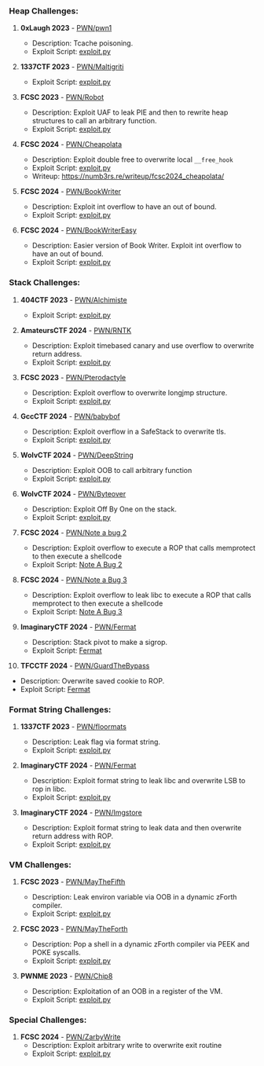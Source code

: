 ### Heap Challenges:

1. **0xLaugh 2023** - [PWN/pwn1](https://github.com/nmb3rs/CTF-POC/blob/main/0xLaugh2023/PWN/pwn1/exploit.py)
   - Description: Tcache poisoning.
   - Exploit Script: [exploit.py](https://github.com/nmb3rs/CTF-POC/blob/main/0xLaugh2023/PWN/pwn1/exploit.py)

2. **1337CTF 2023** - [PWN/Maltigriti](https://github.com/nmb3rs/CTF-POC/blob/main/1337CTF2023/PWN/Maltigriti/exploit.py)
   - Exploit Script: [exploit.py](https://github.com/nmb3rs/CTF-POC/blob/main/1337CTF2023/PWN/Maltigriti/exploit.py)

3. **FCSC 2023** - [PWN/Robot](https://github.com/nmb3rs/CTF-POC/blob/main/FCSC2023/PWN/Robot/exploit.py)
   - Description: Exploit UAF to leak PIE and then to rewrite heap structures to call an arbitrary function. 
   - Exploit Script: [exploit.py](https://github.com/nmb3rs/CTF-POC/blob/main/FCSC2023/PWN/Robot/exploit.py)

4. **FCSC 2024** - [PWN/Cheapolata](https://github.com/nmb3rs/CTF-POC/blob/main/FCSC2024/PWN/Cheapolata/exploit.py)
   - Description: Exploit double free to overwrite local `__free_hook`
   - Exploit Script: [exploit.py](https://github.com/nmb3rs/CTF-POC/blob/main/FCSC2024/PWN/Cheapolata/exploit.py)
   - Writeup: https://numb3rs.re/writeup/fcsc2024_cheapolata/

5. **FCSC 2024** - [PWN/BookWriter](https://github.com/nmb3rs/CTF-POC/blob/main/FCSC2024/PWN/BookWriter/exploit.py)
   - Description: Exploit int overflow to have an out of bound.
   - Exploit Script: [exploit.py](https://github.com/nmb3rs/CTF-POC/blob/main/FCSC2024/PWN/BookWriter/exploit.py)

6. **FCSC 2024** - [PWN/BookWriterEasy](https://github.com/nmb3rs/CTF-POC/blob/main/FCSC2024/PWN/BookWriterEasy/exploit.py)
   - Description: Easier version of Book Writer. Exploit int overflow to have an out of bound.
   - Exploit Script: [exploit.py](https://github.com/nmb3rs/CTF-POC/blob/main/FCSC2024/PWN/BookWriterEasy/exploit.py)


### Stack Challenges:

1. **404CTF 2023** - [PWN/Alchimiste](https://github.com/nmb3rs/CTF-POC/blob/main/404CTF2023/PWN/Alchimiste/exploit.py)
   - Exploit Script: [exploit.py](https://github.com/nmb3rs/CTF-POC/blob/main/404CTF2023/PWN/Alchimiste/exploit.py)

2. **AmateursCTF 2024** - [PWN/RNTK](https://github.com/nmb3rs/CTF-POC/blob/main/AmateursCTF2024/PWN/RNTK/exploit.py)
   - Description: Exploit timebased canary and use overflow to overwrite return address.
   - Exploit Script: [exploit.py](https://github.com/nmb3rs/CTF-POC/blob/main/AmateursCTF2024/PWN/RNTK/exploit.py)

3. **FCSC 2023** - [PWN/Pterodactyle](https://github.com/nmb3rs/CTF-POC/blob/main/FCSC2023/PWN/Pterodactyle/exploit.py)
   - Description: Exploit overflow to overwrite longjmp structure.
   - Exploit Script: [exploit.py](https://github.com/nmb3rs/CTF-POC/blob/main/FCSC2023/PWN/Pterodactyle/exploit.py)

4. **GccCTF 2024** - [PWN/babybof](https://github.com/nmb3rs/CTF-POC/blob/main/GccCTF2024/PWN/babybof/exploit.py)
   - Description: Exploit overflow in a SafeStack to overwrite tls.
   - Exploit Script: [exploit.py](https://github.com/nmb3rs/CTF-POC/blob/main/GccCTF2024/PWN/babybof/exploit.py)

5. **WolvCTF 2024** - [PWN/DeepString](https://github.com/nmb3rs/CTF-POC/tree/main/wolvCTF2024/PWN/DeepString/exploit.py)
   - Description: Exploit OOB to call arbitrary function
   - Exploit Script: [exploit.py](https://github.com/nmb3rs/CTF-POC/tree/main/wolvCTF2024/PWN/DeepString/exploit.py)

6. **WolvCTF 2024** - [PWN/Byteover](https://github.com/nmb3rs/CTF-POC/tree/main/wolvCTF2024/PWN/byteover/exploit.py)
   - Description: Exploit Off By One on the stack.
   - Exploit Script: [exploit.py](https://github.com/nmb3rs/CTF-POC/tree/main/wolvCTF2024/PWN/byteover/exploit.py)

7. **FCSC 2024** - [PWN/Note a bug 2](https://github.com/nmb3rs/CTF-POC/tree/main/FCSC2024/PWN/Note%20a%20Bug%202/)
   - Description: Exploit overflow to execute a ROP that calls memprotect to then execute a shellcode
   - Exploit Script: [Note A Bug 2](https://github.com/nmb3rs/CTF-POC/tree/main/FCSC2024/PWN/Note%20a%20Bug%202/)

8. **FCSC 2024** - [PWN/Note a Bug 3](https://github.com/nmb3rs/CTF-POC/tree/main/FCSC2024/PWN/Note%20a%20bug%203/)
   - Description: Exploit overflow to leak libc to execute a ROP that calls memprotect to then execute a shellcode
   - Exploit Script: [Note A Bug 3](https://github.com/nmb3rs/CTF-POC/tree/main/FCSC2024/PWN/Note%20a%20bug%203/)

9. **ImaginaryCTF 2024** - [PWN/Fermat](https://github.com/nmb3rs/CTF-POC/blob/main/ImaginaryCTF2024/PWN/Ropity/exploit.py)
   - Description: Stack pivot to make a sigrop. 
   - Exploit Script: [Fermat](https://github.com/nmb3rs/CTF-POC/blob/main/ImaginaryCTF2024/PWN/Ropity/exploit.py)

10. **TFCCTF 2024** - [PWN/GuardTheBypass](https://github.com/nmb3rs/CTF-POC/blob/main/TFC2024/PWN/GuardTheBypass/exploit.py)
   - Description: Overwrite saved cookie to ROP.
   - Exploit Script: [Fermat](https://github.com/nmb3rs/CTF-POC/blob/main/TFC2024/PWN/GuardTheBypass/exploit.py)

### Format String Challenges:

1. **1337CTF 2023** - [PWN/floormats](https://github.com/nmb3rs/CTF-POC/blob/main/1337CTF2023/PWN/floormats/exploit.py)
   - Description: Leak flag via format string.
   - Exploit Script: [exploit.py](https://github.com/nmb3rs/CTF-POC/blob/main/1337CTF2023/PWN/floormats/exploit.py)

2. **ImaginaryCTF 2024** - [PWN/Fermat](https://github.com/nmb3rs/CTF-POC/blob/main/ImaginaryCTF2024/PWN/Fermat/exploit.py)
   - Description: Exploit format string to leak libc and overwrite LSB to rop in libc.
   - Exploit Script: [exploit.py](https://github.com/nmb3rs/CTF-POC/blob/main/ImaginaryCTF2024/PWN/Fermat/exploit.py)

3. **ImaginaryCTF 2024** - [PWN/Imgstore](https://github.com/nmb3rs/CTF-POC/blob/main/ImaginaryCTF2024/PWN/imgstore/exploit.py)
   - Description: Exploit format string to leak data and then overwrite return address with ROP.
   - Exploit Script: [exploit.py](https://github.com/nmb3rs/CTF-POC/blob/main/ImaginaryCTF2024/PWN/imgstore/exploit.py)

### VM Challenges:

1. **FCSC 2023** - [PWN/MayTheFifth](https://github.com/nmb3rs/CTF-POC/blob/main/FCSC2023/PWN/MayTheFifth/exploit.py)
   - Description: Leak environ variable via OOB in a dynamic zForth compiler.
   - Exploit Script: [exploit.py](https://github.com/nmb3rs/CTF-POC/blob/main/FCSC2023/PWN/MayTheFifth/exploit.py)

2. **FCSC 2023** - [PWN/MayTheForth](https://github.com/nmb3rs/CTF-POC/blob/main/FCSC2023/PWN/MayTheForth/exploit.py)
   - Description: Pop a shell in a dynamic zForth compiler via PEEK and POKE syscalls.
   - Exploit Script: [exploit.py](https://github.com/nmb3rs/CTF-POC/blob/main/FCSC2023/PWN/MayTheForth/exploit.py)

3. **PWNME 2023** - [PWN/Chip8](https://github.com/nmb3rs/CTF-POC/blob/main/PWNME2023/PWN/Chip8/exploit.py)
   - Description: Exploitation of an OOB in a register of the VM.
   - Exploit Script: [exploit.py](https://github.com/nmb3rs/CTF-POC/blob/main/FCSC2023/PWN/MayTheForth/exploit.py)

### Special Challenges:

1. **FCSC 2024** - [PWN/ZarbyWrite](https://github.com/nmb3rs/CTF-POC/blob/main/FCSC2024/PWN/ZarbyWrite/exploit.py)
   - Description: Exploit arbitrary write to overwrite exit routine
   - Exploit Script: [exploit.py](https://github.com/nmb3rs/CTF-POC/blob/main/FCSC2024/PWN/ZarbyWrite/exploit.py)

